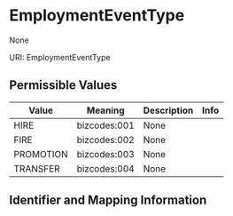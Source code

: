 # EmploymentEventType

None

URI: EmploymentEventType

## Permissible Values

| Value | Meaning | Description | Info |
| --- | --- | --- | --- |
| HIRE | bizcodes:001 | None | |
| FIRE | bizcodes:002 | None | |
| PROMOTION | bizcodes:003 | None | |
| TRANSFER | bizcodes:004 | None | |


## Identifier and Mapping Information


